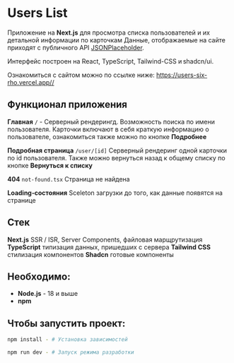 # Users List

Приложение на **Next.js** для просмотра списка пользователей и их детальной информации по карточкам Данные, отображаемые на сайте приходят с публичного API [JSONPlaceholder](https://jsonplaceholder.typicode.com). 

Интерфейс построен на React, TypeScript, Tailwind-CSS и shadcn/ui.

Ознакомиться с сайтом можно по ссылке ниже:
<https://users-six-rho.vercel.app//>

## Функционал приложения
 **Главная** `/` -  Серверный рендерингд. Возможность поиска по имени пользователя. Карточки включают в себя краткую информацию о пользователе, ознакомиться также можно по кнопке **Подробнее**

**Подробная страница** `/user/[id]` Серверный рендеринг одной карточки по id пользователя. Также можно вернуться назад к общему списку по кнопке **Вернуться к списку**

**404** `not-found.tsx` Страница не найдена

**Loading‑состояния**  Sceleton загрузки до того, как данные появятся на странице


## Стек
 **Next.js** SSR / ISR, Server Components, файловая марщрутизация
 **TypeScript** типизация данных, пришедших с сервера
 **Tailwind CSS** стилизация компонентов
 **Shadcn** готовые компоненты

## Необходимо:

- **Node.js** - 18 и выше
- **npm**

## Чтобы запустить проект: 

```bash
npm install - # Установка зависимостей

npm run dev - # Запуск режима разработки
```